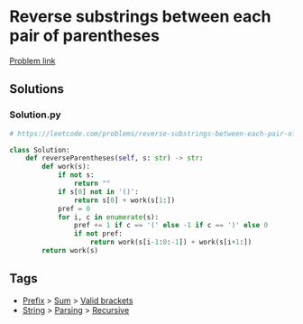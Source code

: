 # Reverse substrings between each pair of parentheses

[Problem link](https://leetcode.com/problems/reverse-substrings-between-each-pair-of-parentheses/)

## Solutions


### Solution.py
```py
# https://leetcode.com/problems/reverse-substrings-between-each-pair-of-parentheses/

class Solution:
    def reverseParentheses(self, s: str) -> str:
        def work(s):
            if not s:
                return ""
            if s[0] not in '()':
                return s[0] + work(s[1:])
            pref = 0
            for i, c in enumerate(s):
                pref += 1 if c == '(' else -1 if c == ')' else 0
                if not pref:
                    return work(s[i-1:0:-1]) + work(s[i+1:])
        return work(s)
```
## Tags

* [Prefix](/README.md#Prefix) > [Sum](/README.md#Prefix-Sum) > [Valid brackets](/README.md#Prefix-Sum-Valid_brackets)
* [String](/README.md#String) > [Parsing](/README.md#String-Parsing) > [Recursive](/README.md#String-Parsing-Recursive)
